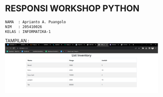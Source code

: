 # RESPONSI WORKSHOP PYTHON

```
NAMA  : Aprianto A. Puangolo
NIM   : 205410026
KELAS : INFORMATIKA-1
```

TAMPILAN : ![TAMPILAN](<Screenshot 2023-07-14 193853.png>)

